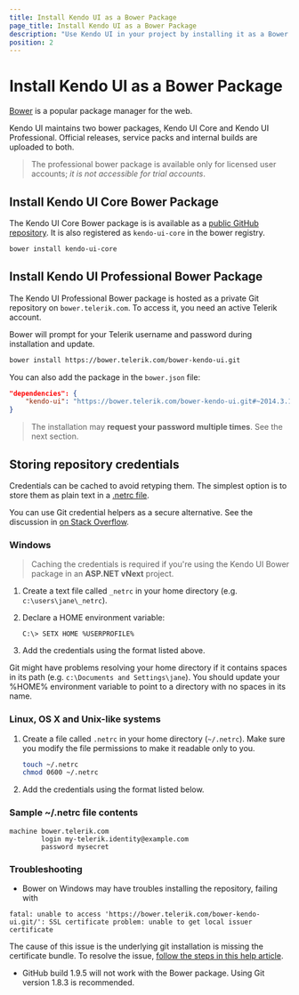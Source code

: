 ```yaml
---
title: Install Kendo UI as a Bower Package
page_title: Install Kendo UI as a Bower Package
description: "Use Kendo UI in your project by installing it as a Bower package"
position: 2
---
```


# Install Kendo UI as a Bower Package

[Bower](http://bower.io/) is a popular package manager for the web.

Kendo UI maintains two bower packages, Kendo UI Core and Kendo UI Professional.
Official releases, service packs and internal builds are uploaded to both.

> The professional bower package is available only for licensed user accounts; *it is not accessible for trial accounts*.

## Install Kendo UI Core Bower Package

The Kendo UI Core Bower package is is available as a [public GitHub repository](https://github.com/kendo-labs/bower-kendo-ui). It is also registered as `kendo-ui-core` in the bower registry.

```sh
bower install kendo-ui-core
```

## Install Kendo UI Professional Bower Package

The Kendo UI Professional Bower package is hosted as a private Git repository on `bower.telerik.com`. To access it, you need an active Telerik account.

Bower will prompt for your Telerik username and password during installation and update.

```sh
bower install https://bower.telerik.com/bower-kendo-ui.git
```

You can also add the package in the `bower.json` file:

```json
"dependencies": {
    "kendo-ui": "https://bower.telerik.com/bower-kendo-ui.git#~2014.3.1425"
}
```

> The installation may **request your password multiple times**. See the next section.


## Storing repository credentials

Credentials can be cached to avoid retyping them.
The simplest option is to store them as plain text in a [.netrc file](http://www.mavetju.org/unix/netrc.php).

You can use Git credential helpers as a secure alternative.
See the discussion in [on Stack Overflow](http://stackoverflow.com/questions/5343068/is-there-a-way-to-skip-password-typing-when-using-https-github).

### Windows

> Caching the credentials is required if you're using the Kendo UI Bower package in an **ASP.NET vNext** project.

1. Create a text file called `_netrc` in your home directory (e.g. `c:\users\jane\_netrc`).
1. Declare a HOME environment variable:

    ```
    C:\> SETX HOME %USERPROFILE%
    ```
1. Add the credentials using the format listed above.

Git might have problems resolving your home directory if it contains spaces in its path (e.g. `c:\Documents and Settings\jane`).
You should update your %HOME% environment variable to point to a directory with no spaces in its name.

### Linux, OS X and Unix-like systems

1. Create a file called `.netrc` in your home directory (`~/.netrc`). Make sure you modify the file permissions to make it readable only to you.

    ```sh
    touch ~/.netrc
    chmod 0600 ~/.netrc
    ```
1. Add the credentials using the format listed below.

### Sample ~/.netrc file contents

```
machine bower.telerik.com
        login my-telerik.identity@example.com
        password mysecret
```

### Troubleshooting

* Bower on Windows may have troubles installing the repository, failing with

```
fatal: unable to access 'https://bower.telerik.com/bower-kendo-ui.git/': SSL certificate problem: unable to get local issuer certificate
```

The cause of this issue is the underlying git installation is missing the certificate bundle.
To resolve the issue, [follow the steps in this help article](http://blogs.msdn.com/b/phkelley/archive/2014/01/20/adding-a-corporate-or-self-signed-certificate-authority-to-git-exe-s-store.aspx).

* GitHub build 1.9.5 will not work with the Bower package. Using Git version 1.8.3 is recommended.



